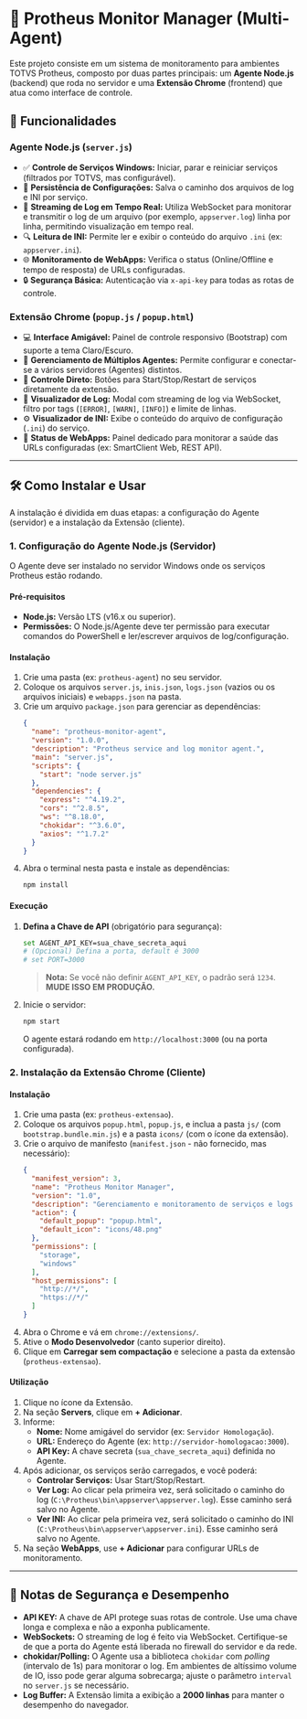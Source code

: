 # 🚀 Protheus Monitor Manager (Multi-Agent)

Este projeto consiste em um sistema de monitoramento para ambientes TOTVS Protheus, composto por duas partes principais: um **Agente Node.js** (backend) que roda no servidor e uma **Extensão Chrome** (frontend) que atua como interface de controle.

## 🌟 Funcionalidades

### Agente Node.js (`server.js`)
* ✅ **Controle de Serviços Windows:** Iniciar, parar e reiniciar serviços (filtrados por TOTVS, mas configurável).
* 💾 **Persistência de Configurações:** Salva o caminho dos arquivos de log e INI por serviço.
* 📡 **Streaming de Log em Tempo Real:** Utiliza WebSocket para monitorar e transmitir o log de um arquivo (por exemplo, `appserver.log`) linha por linha, permitindo visualização em tempo real.
* 🔍 **Leitura de INI:** Permite ler e exibir o conteúdo do arquivo `.ini` (ex: `appserver.ini`).
* 🌐 **Monitoramento de WebApps:** Verifica o status (Online/Offline e tempo de resposta) de URLs configuradas.
* 🔒 **Segurança Básica:** Autenticação via `x-api-key` para todas as rotas de controle.

### Extensão Chrome (`popup.js` / `popup.html`)
* 💻 **Interface Amigável:** Painel de controle responsivo (Bootstrap) com suporte a tema Claro/Escuro.
* 🔗 **Gerenciamento de Múltiplos Agentes:** Permite configurar e conectar-se a vários servidores (Agentes) distintos.
* 🔧 **Controle Direto:** Botões para Start/Stop/Restart de serviços diretamente da extensão.
* 📜 **Visualizador de Log:** Modal com streaming de log via WebSocket, filtro por tags (`[ERROR]`, `[WARN]`, `[INFO]`) e limite de linhas.
* ⚙️ **Visualizador de INI:** Exibe o conteúdo do arquivo de configuração (`.ini`) do serviço.
* 🚦 **Status de WebApps:** Painel dedicado para monitorar a saúde das URLs configuradas (ex: SmartClient Web, REST API).

---

## 🛠️ Como Instalar e Usar

A instalação é dividida em duas etapas: a configuração do Agente (servidor) e a instalação da Extensão (cliente).

### 1. Configuração do Agente Node.js (Servidor)

O Agente deve ser instalado no servidor Windows onde os serviços Protheus estão rodando.

#### Pré-requisitos
* **Node.js:** Versão LTS (v16.x ou superior).
* **Permissões:** O Node.js/Agente deve ter permissão para executar comandos do PowerShell e ler/escrever arquivos de log/configuração.

#### Instalação
1.  Crie uma pasta (ex: `protheus-agent`) no seu servidor.
2.  Coloque os arquivos `server.js`, `inis.json`, `logs.json` (vazios ou os arquivos iniciais) e `webapps.json` na pasta.
3.  Crie um arquivo `package.json` para gerenciar as dependências:
    ```json
    {
      "name": "protheus-monitor-agent",
      "version": "1.0.0",
      "description": "Protheus service and log monitor agent.",
      "main": "server.js",
      "scripts": {
        "start": "node server.js"
      },
      "dependencies": {
        "express": "^4.19.2",
        "cors": "^2.8.5",
        "ws": "^8.18.0",
        "chokidar": "^3.6.0",
        "axios": "^1.7.2"
      }
    }
    ```
4.  Abra o terminal nesta pasta e instale as dependências:
    ```bash
    npm install
    ```

#### Execução
1.  **Defina a Chave de API** (obrigatório para segurança):
    ```bash
    set AGENT_API_KEY=sua_chave_secreta_aqui
    # (Opcional) Defina a porta, default é 3000
    # set PORT=3000 
    ```
    > **Nota:** Se você não definir `AGENT_API_KEY`, o padrão será `1234`. **MUDE ISSO EM PRODUÇÃO.**
2.  Inicie o servidor:
    ```bash
    npm start
    ```
    O agente estará rodando em `http://localhost:3000` (ou na porta configurada).

### 2. Instalação da Extensão Chrome (Cliente)

#### Instalação
1.  Crie uma pasta (ex: `protheus-extensao`).
2.  Coloque os arquivos `popup.html`, `popup.js`, e inclua a pasta `js/` (com `bootstrap.bundle.min.js`) e a pasta `icons/` (com o ícone da extensão).
3.  Crie o arquivo de manifesto (`manifest.json` - não fornecido, mas necessário):
    ```json
    {
      "manifest_version": 3,
      "name": "Protheus Monitor Manager",
      "version": "1.0",
      "description": "Gerenciamento e monitoramento de serviços e logs Protheus.",
      "action": {
        "default_popup": "popup.html",
        "default_icon": "icons/48.png"
      },
      "permissions": [
        "storage",
        "windows"
      ],
      "host_permissions": [
        "http://*/",
        "https://*/"
      ]
    }
    ```
4.  Abra o Chrome e vá em `chrome://extensions/`.
5.  Ative o **Modo Desenvolvedor** (canto superior direito).
6.  Clique em **Carregar sem compactação** e selecione a pasta da extensão (`protheus-extensao`).

#### Utilização
1.  Clique no ícone da Extensão.
2.  Na seção **Servers**, clique em **+ Adicionar**.
3.  Informe:
    * **Nome:** Nome amigável do servidor (ex: `Servidor Homologação`).
    * **URL:** Endereço do Agente (ex: `http://servidor-homologacao:3000`).
    * **API Key:** A chave secreta (`sua_chave_secreta_aqui`) definida no Agente.
4.  Após adicionar, os serviços serão carregados, e você poderá:
    * **Controlar Serviços:** Usar Start/Stop/Restart.
    * **Ver Log:** Ao clicar pela primeira vez, será solicitado o caminho do log (`C:\Protheus\bin\appserver\appserver.log`). Esse caminho será salvo no Agente.
    * **Ver INI:** Ao clicar pela primeira vez, será solicitado o caminho do INI (`C:\Protheus\bin\appserver\appserver.ini`). Esse caminho será salvo no Agente.
5.  Na seção **WebApps**, use **+ Adicionar** para configurar URLs de monitoramento.

---

## 🛑 Notas de Segurança e Desempenho

* **API KEY:** A chave de API protege suas rotas de controle. Use uma chave longa e complexa e não a exponha publicamente.
* **WebSockets:** O streaming de log é feito via WebSocket. Certifique-se de que a porta do Agente está liberada no firewall do servidor e da rede.
* **chokidar/Polling:** O Agente usa a biblioteca `chokidar` com *polling* (intervalo de 1s) para monitorar o log. Em ambientes de altíssimo volume de IO, isso pode gerar alguma sobrecarga; ajuste o parâmetro `interval` no `server.js` se necessário.
* **Log Buffer:** A Extensão limita a exibição a **2000 linhas** para manter o desempenho do navegador.